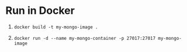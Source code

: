 # Run in Docker

1. `docker build -t my-mongo-image .`

2. `docker run -d --name my-mongo-container -p 27017:27017 my-mongo-image`
